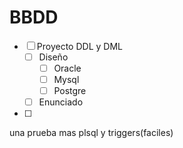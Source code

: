# BBDD
- [ ] Proyecto DDL y DML
	- [ ] Diseño
		- [ ] Oracle
		- [ ] Mysql
		- [ ] Postgre
	- [ ] Enunciado
- [ ]
una prueba mas plsql y triggers(faciles)
